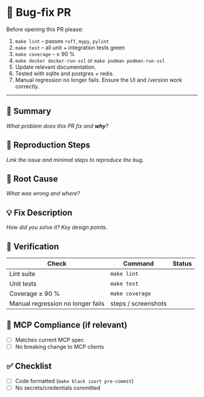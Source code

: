 # 🐛 Bug-fix PR

Before opening this PR please:

1. `make lint`            – passes `ruff`, `mypy`, `pylint`
2. `make test`            – all unit + integration tests green
3. `make coverage`        – ≥ 90 %
4. `make docker docker-run-ssl` or `make podman podman-run-ssl`
5. Update relevant documentation.
6. Tested with sqlite and postgres + redis.
7. Manual regression no longer fails. Ensure the UI and /version work correctly.

---

## 📌 Summary
_What problem does this PR fix and **why**?_

## 🔁 Reproduction Steps
_Link the issue and minimal steps to reproduce the bug._

## 🐞 Root Cause
_What was wrong and where?_

## 💡 Fix Description
_How did you solve it?  Key design points._

## 🧪 Verification

| Check                                 | Command              | Status |
|---------------------------------------|----------------------|--------|
| Lint suite                            | `make lint`          |        |
| Unit tests                            | `make test`          |        |
| Coverage ≥ 90 %                       | `make coverage`      |        |
| Manual regression no longer fails     | steps / screenshots  |        |

## 📐 MCP Compliance (if relevant)
- [ ] Matches current MCP spec
- [ ] No breaking change to MCP clients

## ✅ Checklist
- [ ] Code formatted (`make black isort pre-commit`)
- [ ] No secrets/credentials committed
